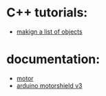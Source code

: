 # C++ tutorials:
- [makign a list of objects](https://www.geeksforgeeks.org/array-of-objects-in-c-with-examples/)






# documentation:
- [motor](https://wiki.dfrobot.com/Micro_DC_Motor_with_Encoder-SJ01_SKU__FIT0450)
- [arduino motorshield v3](https://www.aranacorp.com/en/using-the-arduino-motor-shield/)